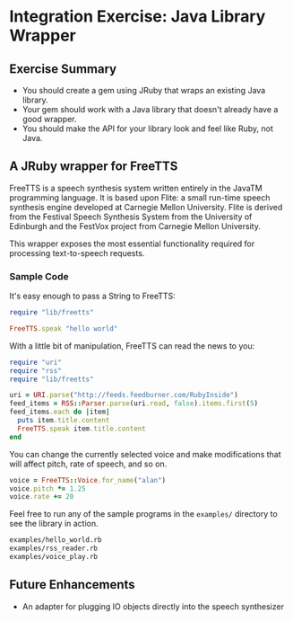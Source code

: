 # Integration Exercise: Java Library Wrapper

## Exercise Summary

- You should create a gem using JRuby that wraps an existing Java library.
- Your gem should work with a Java library that doesn't already have
  a good wrapper.
- You should make the API for your library look and feel like Ruby, not Java.


## A JRuby wrapper for FreeTTS
FreeTTS is a speech synthesis system written entirely in the JavaTM programming
language. It is based upon Flite: a small run-time speech synthesis engine
developed at Carnegie Mellon University. Flite is derived from the Festival 
Speech Synthesis System from the University of Edinburgh and the FestVox project
from Carnegie Mellon University.

This wrapper exposes the most essential functionality required for processing
text-to-speech requests.


### Sample Code
It's easy enough to pass a String to FreeTTS:

```ruby
require "lib/freetts"

FreeTTS.speak "hello world"
```

With a little bit of manipulation, FreeTTS can read the news to you:

```ruby
require "uri"
require "rss"
require "lib/freetts"

uri = URI.parse("http://feeds.feedburner.com/RubyInside")
feed_items = RSS::Parser.parse(uri.read, false).items.first(5)
feed_items.each do |item|
  puts item.title.content
  FreeTTS.speak item.title.content
end
```

You can change the currently selected voice and make modifications that
will affect pitch, rate of speech, and so on.

```ruby
voice = FreeTTS::Voice.for_name("alan")
voice.pitch *= 1.25
voice.rate += 20
```

Feel free to run any of the sample programs in the `examples/` directory
to see the library in action.

```bash
examples/hello_world.rb
examples/rss_reader.rb
examples/voice_play.rb
```


## Future Enhancements
- An adapter for plugging IO objects directly into the speech synthesizer

